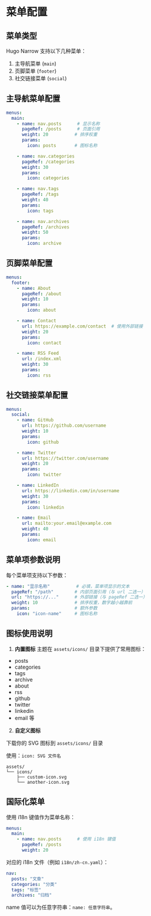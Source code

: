 # 菜单配置

## 菜单类型

Hugo Narrow 支持以下几种菜单：

1. 主导航菜单 (`main`)
2. 页脚菜单 (`footer`)
3. 社交链接菜单 (`social`)

## 主导航菜单配置

```yaml
menus:
  main:
    - name: nav.posts      # 显示名称
      pageRef: /posts      # 页面引用
      weight: 20          # 排序权重
      params:
        icon: posts       # 图标名称

    - name: nav.categories
      pageRef: /categories
      weight: 30
      params:
        icon: categories

    - name: nav.tags
      pageRef: /tags
      weight: 40
      params:
        icon: tags

    - name: nav.archives
      pageRef: /archives
      weight: 50
      params:
        icon: archive
```


## 页脚菜单配置

```yaml
menus:
  footer:
    - name: About
      pageRef: /about
      weight: 10
      params:
        icon: about

    - name: Contact
      url: https://example.com/contact  # 使用外部链接
      weight: 20
      params:
        icon: contact

    - name: RSS Feed
      url: /index.xml
      weight: 30
      params:
        icon: rss
```

## 社交链接菜单配置

```yaml
menus:
  social:
    - name: GitHub
      url: https://github.com/username
      weight: 10
      params:
        icon: github

    - name: Twitter
      url: https://twitter.com/username
      weight: 20
      params:
        icon: twitter

    - name: LinkedIn
      url: https://linkedin.com/in/username
      weight: 30
      params:
        icon: linkedin

    - name: Email
      url: mailto:your.email@example.com
      weight: 40
      params:
        icon: email
```

## 菜单项参数说明

每个菜单项支持以下参数：

```yaml
- name: "显示名称"          # 必填，菜单项显示的文本
  pageRef: "/path"        # 内部页面引用（与 url 二选一）
  url: "https://..."      # 外部链接（与 pageRef 二选一）
  weight: 10              # 排序权重，数字越小越靠前
  params:                 # 额外参数
    icon: "icon-name"     # 图标名称
```

## 图标使用说明

1. **内置图标**
主题在 `assets/icons/` 目录下提供了常用图标：
- posts
- categories
- tags
- archive
- about
- rss
- github
- twitter
- linkedin
- email
等

2. **自定义图标**
   
下载你的 SVG 图标到 `assets/icons/` 目录

使用：`icon: SVG 文件名`

```
assets/
└── icons/
    ├── custom-icon.svg
    └── another-icon.svg
```

## 国际化菜单

使用 i18n 键值作为菜单名称：

```yaml
menus:
  main:
    - name: nav.posts      # 使用 i18n 键值
      pageRef: /posts
      weight: 20
```

对应的 i18n 文件（例如 `i18n/zh-cn.yaml`）：
```yaml
nav:
  posts: "文章"
  categories: "分类"
  tags: "标签"
  archives: "归档"
```

name 值可以为任意字符串：`name: 任意字符串`。

